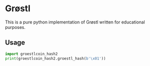 Grøstl
======

This is a pure python implementation of Grøstl written for educational purposes.

Usage
-----

```python
import groestlcoin_hash2
print(groestlcoin_hash2.groestl_hash(b'\x01'))
```
